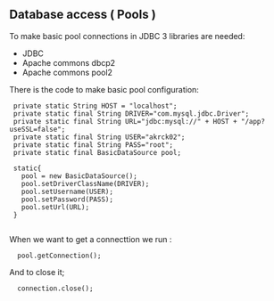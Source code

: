 ## Database access ( Pools )
To make basic pool connections in JDBC 3 libraries are needed: 
- JDBC 
- Apache commons dbcp2
- Apache commons pool2


There is the code to make basic pool configuration: 
```
 private static String HOST = "localhost";
 private static final String DRIVER="com.mysql.jdbc.Driver";
 private static final String URL="jdbc:mysql://" + HOST + "/app?useSSL=false";
 private static final String USER="akrck02";
 private static final String PASS="root";
 private static final BasicDataSource pool;
    
 static{
   pool = new BasicDataSource();
   pool.setDriverClassName(DRIVER);
   pool.setUsername(USER);
   pool.setPassword(PASS);
   pool.setUrl(URL);
 }
    
```
When we want to get a connecttion we run : 
```
  pool.getConnection();
```
And to close it;
```
  connection.close();
```
